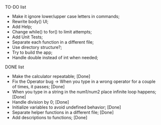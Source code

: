 TO-DO list

* Make it ignore lower/upper case letters in commands;
* Rewrite body() UI;
* Add Help;
* Change while() to for() to limit attempts;
* Add Unit Tests;
* Separate each function in a different file;
* Use directory structure?;
* Try to build the app;
* Handle double instead of int when needed;

DONE list
* Make the calculator repeatable; [Done]
* Fix the Operator bug -> When you type in a wrong operator for a couple of times, it passes; [Done]
* When you type in a string in the num1/num2 place infinite loop happens; [Done]
* Handle division by 0; [Done]
* Initialize variables to avoid undefined behavior; [Done]
* Separate helper functions in a different file; [Done]
* Add descriptions to functions; [Done]